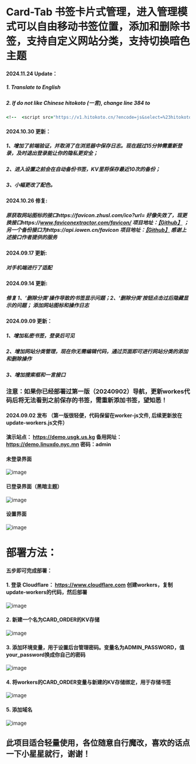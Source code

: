 # Card-Tab 书签卡片式管理，进入管理模式可以自由移动书签位置，添加和删除书签，支持自定义网站分类，支持切换暗色主题
#### 2024.11.24 Update：
##### 1. Translate to English
##### 2. If do not like Chinese hitokoto (一言), change line 384 to 
```rb
<!--  <script src="https://v1.hitokoto.cn/?encode=js&select=%23hitokoto" defer></script>  -->
```

#### 2024.10.30 更新：
##### 1、增加了前端验证，并取消了在浏览器中保存日志。现在超过15分钟需重新登录，及时退出登录能让你的隐私更安全；
##### 2、进入设置之前会在自动备份书签，KV里将保存最近10次的备份；
##### 3、小幅更改了配色。
#### 2024.10.26 修复:  
##### 原获取网站图标的接口https://favicon.zhusl.com/ico?url= 好像失效了，现更换接口https://www.faviconextractor.com/favicon/  项目地址：[【Github】](https://github.com/seadfeng/favicon-downloader) ；另一个备份接口为https://api.iowen.cn/favicon  项目地址：[【Github】](https://github.com/owen0o0/getFavicon)  感谢上述接口作者提供的服务
#### 2024.09.17 更新:  
##### 对手机端进行了适配
#### 2024.09.14 更新: 
##### 修复 1、‘删除分类’操作导致的书签显示问题；2、‘删除分类’按钮点击过后隐藏显示的问题； 添加网站图标和操作日志
#### 2024.09.09 更新：
##### 1、增加私密书签，登录后可见
##### 2、增加网站分类管理，现在你无需编辑代码，通过页面即可进行网站分类的添加和删除操作
##### 3、增加搜索框和一言接口

### 注意：如果你已经部署过第一版（20240902）导航，更新workes代码后将无法看到之前保存的书签，需重新添加书签，望知悉！

#### 2024.09.02 发布 （第一版很轻便，代码保留在worker-js文件, 后续更新放在update-workers.js文件）

#### 演示站点：  https://demo.usgk.us.kg   备用网址：https://demo.linuxdo.nyc.mn   密码：admin

#### 未登录界面
![image](https://github.com/user-attachments/assets/dd0cad75-11ce-4691-804f-b4dff5ae2cde)

#### 已登录界面（黑暗主题）
![image](https://github.com/user-attachments/assets/c18f0df4-8e00-45e6-84db-30f81b545d15)

#### 设置界面
![image](https://github.com/user-attachments/assets/dc91458a-840c-41f9-9e50-261471320f81)



# 部署方法：
#### 五步即可完成部署：
#### 1. 登录 Cloudflare：  https://www.cloudflare.com  创建workers，复制update-workers的代码，然后部署
![image](https://github.com/user-attachments/assets/c067105b-91ee-43d5-90a9-806e5de5fe16)

#### 2. 新建一个名为CARD_ORDER的KV存储
![image](https://github.com/user-attachments/assets/706a7735-b47a-4f66-bdb4-827c38be692b)

#### 3. 添加环境变量，用于设置后台管理密码。变量名为ADMIN_PASSWORD，值your_password换成你自己的密码
![image](https://github.com/user-attachments/assets/532dcb8f-dc30-4ca9-aac9-21ef546bf367)

#### 4. 将workers的CARD_ORDER变量与新建的KV存储绑定，用于存储书签
![image](https://github.com/user-attachments/assets/9b166809-5b1e-451e-be99-253f6e60be54)

#### 5. 添加域名
![image](https://github.com/user-attachments/assets/4f23eab6-e94c-49b1-9198-3c8e05dffa8a)

## 此项目适合轻量使用，各位随意自行魔改，喜欢的话点一下小星星就行，谢谢！
